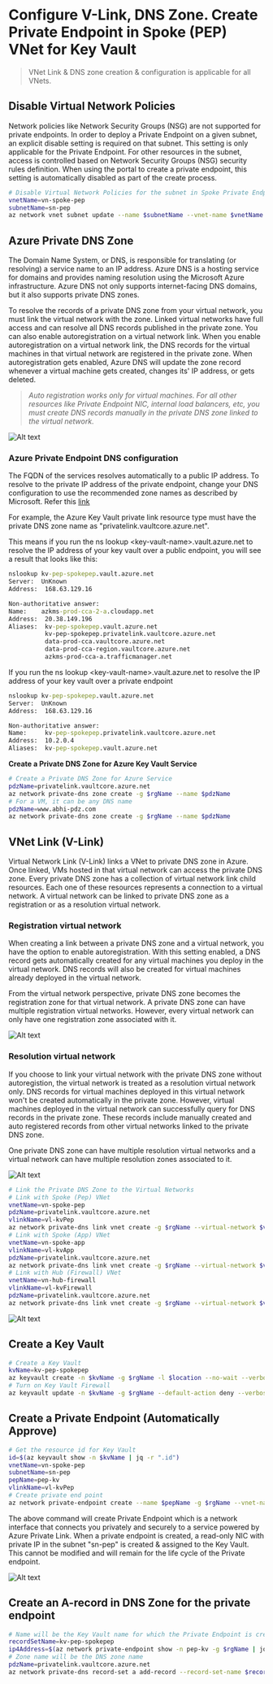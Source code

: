 # Configure V-Link, DNS Zone. Create Private Endpoint in Spoke (PEP) VNet for Key Vault

> VNet Link & DNS zone creation & configuration is applicable for all VNets.

## Disable Virtual Network Policies
Network policies like Network Security Groups (NSG) are not supported for private endpoints. In order to deploy a Private Endpoint on a given subnet, an explicit disable setting is required on that subnet. This setting is only applicable for the Private Endpoint. For other resources in the subnet, access is controlled based on Network Security Groups (NSG) security rules definition. When using the portal to create a private endpoint, this setting is automatically disabled as part of the create process.
```bash
# Disable Virtual Network Policies for the subnet in Spoke Private Endpoint VNet
vnetName=vn-spoke-pep
subnetName=sn-pep
az network vnet subnet update --name $subnetName --vnet-name $vnetName -g $rgName --disable-private-endpoint-network-policies true
```
## Azure Private DNS Zone
The Domain Name System, or DNS, is responsible for translating (or resolving) a service name to an IP address. Azure DNS is a hosting service for domains and provides naming resolution using the Microsoft Azure infrastructure. Azure DNS not only supports internet-facing DNS domains, but it also supports private DNS zones.

To resolve the records of a private DNS zone from your virtual network, you must link the virtual network with the zone. Linked virtual networks have full access and can resolve all DNS records published in the private zone. You can also enable autoregistration on a virtual network link. When you enable autoregistration on a virtual network link, the DNS records for the virtual machines in that virtual network are registered in the private zone. When autoregistration gets enabled, Azure DNS will update the zone record whenever a virtual machine gets created, changes its' IP address, or gets deleted.

> *Auto registration works only for virtual machines. For all other resources like Private Endpoint NIC, internal load balancers, etc, you must create DNS records manually in the private DNS zone linked to the virtual network.*

![Alt text](/images/private-dns.png)

### Azure Private Endpoint DNS configuration
The FQDN of the services resolves automatically to a public IP address. To resolve to the private IP address of the private endpoint, change your DNS configuration to use the recommended zone names as described by Microsoft. Refer this [link](https://docs.microsoft.com/en-us/azure/private-link/private-endpoint-dns#azure-services-dns-zone-configuration)

For example, the Azure Key Vault private link resource type must have the private DNS zone name as "privatelink.vaultcore.azure.net". 

This means if you run the ns lookup \<key-vault-name>.vault.azure.net to resolve the IP address of your key vault over a public endpoint, you will see a result that looks like this:

```cmd
nslookup kv-pep-spokepep.vault.azure.net
Server:  UnKnown
Address:  168.63.129.16

Non-authoritative answer:
Name:    azkms-prod-cca-2-a.cloudapp.net
Address:  20.38.149.196
Aliases:  kv-pep-spokepep.vault.azure.net
          kv-pep-spokepep.privatelink.vaultcore.azure.net
          data-prod-cca.vaultcore.azure.net
          data-prod-cca-region.vaultcore.azure.net
          azkms-prod-cca-a.trafficmanager.net
```
If you run the ns lookup \<key-vault-name>.vault.azure.net to resolve the IP address of your key vault over a private endpoint
```cmd
nslookup kv-pep-spokepep.vault.azure.net
Server:  UnKnown
Address:  168.63.129.16

Non-authoritative answer:
Name:     kv-pep-spokepep.privatelink.vaultcore.azure.net
Address:  10.2.0.4
Aliases:  kv-pep-spokepep.vault.azure.net
```
**Create a Private DNS Zone for Azure Key Vault Service**
```bash
# Create a Private DNS Zone for Azure Service
pdzName=privatelink.vaultcore.azure.net
az network private-dns zone create -g $rgName --name $pdzName
# For a VM, it can be any DNS name
pdzName=www.abhi-pdz.com
az network private-dns zone create -g $rgName --name $pdzName
```
## VNet Link (V-Link)
Virtual Network Link (V-Link) links a VNet to private DNS zone in Azure. Once linked, VMs hosted in that virtual network can access the private DNS zone. Every private DNS zone has a collection of virtual network link child resources. Each one of these resources represents a connection to a virtual network. A virtual network can be linked to private DNS zone as a registration or as a resolution virtual network.

### Registration virtual network
When creating a link between a private DNS zone and a virtual network, you have the option to enable autoregistration. With this setting enabled, a DNS record gets automatically created for any virtual machines you deploy in the virtual network. DNS records will also be created for virtual machines already deployed in the virtual network.

From the virtual network perspective, private DNS zone becomes the registration zone for that virtual network. A private DNS zone can have multiple registration virtual networks. However, every virtual network can only have one registration zone associated with it.

![Alt text](/images/registered-vnet.png)

### Resolution virtual network
If you choose to link your virtual network with the private DNS zone without autoregistion, the virtual network is treated as a resolution virtual network only. DNS records for virtual machines deployed in this virtual network won't be created automatically in the private zone. However, virtual machines deployed in the virtual network can successfully query for DNS records in the private zone. These records include manually created and auto registered records from other virtual networks linked to the private DNS zone.

One private DNS zone can have multiple resolution virtual networks and a virtual network can have multiple resolution zones associated to it.

![Alt text](/images/resolved-vnet.png)

```bash
# Link the Private DNS Zone to the Virtual Networks
# Link with Spoke (Pep) VNet
vnetName=vn-spoke-pep
pdzName=privatelink.vaultcore.azure.net
vlinkName=vl-kvPep
az network private-dns link vnet create -g $rgName --virtual-network $vnetName --zone-name $pdzName --name $vlinkName --registration-enabled true
# Link with Spoke (App) VNet 
vnetName=vn-spoke-app
vlinkName=vl-kvApp
pdzName=privatelink.vaultcore.azure.net
az network private-dns link vnet create -g $rgName --virtual-network $vnetName --zone-name $pdzName --name $vlinkName --registration-enabled true
# Link with Hub (Firewall) VNet
vnetName=vn-hub-firewall
vlinkName=vl-kvFirewall
pdzName=privatelink.vaultcore.azure.net
az network private-dns link vnet create -g $rgName --virtual-network $vnetName --zone-name $pdzName --name $vlinkName --registration-enabled true
```

![Alt text](/images/vlink-dns.png)
## Create a Key Vault
```bash
# Create a Key Vault
kvName=kv-pep-spokepep
az keyvault create -n $kvName -g $rgName -l $location --no-wait --verbose
# Turn on Key Vault Firewall
az keyvault update -n $kvName -g $rgName --default-action deny --verbose
```
## Create a Private Endpoint (Automatically Approve)
```bash
# Get the resource id for Key Vault
id=$(az keyvault show -n $kvName | jq -r ".id")
vnetName=vn-spoke-pep
subnetName=sn-pep
pepName=pep-kv
vlinkName=vl-kvPep
# Create private end point
az network private-endpoint create --name $pepName -g $rgName --vnet-name $vnetName --subnet $subnetName --private-connection-resource-id $id --group-id vault --connection-name $vlinkName -l $location
```
The above command will create Private Endpoint which is a network interface that connects you privately and securely to a service powered by Azure Private Link. When a private endpoint is created, a read-only NIC with private IP in the subnet "sn-pep" is created & assigned to the Key Vault. This cannot be modified and will remain for the life cycle of the Private endpoint.

![Alt text](/images/pep.png)

## Create an A-record in DNS Zone for the private endpoint
```bash
# Name will be the Key Vault name for which the Private Endpoint is created
recordSetName=kv-pep-spokepep
ip4Address=$(az network private-endpoint show -n pep-kv -g $rgName | jq -r '.customDnsConfigs[].ipAddresses[]')
# Zone name will be the DNS zone name
pdzName=privatelink.vaultcore.azure.net
az network private-dns record-set a add-record --record-set-name $recordSetName -g $rgName --ipv4-address $ip4Address --zone-name $pdzName
```
